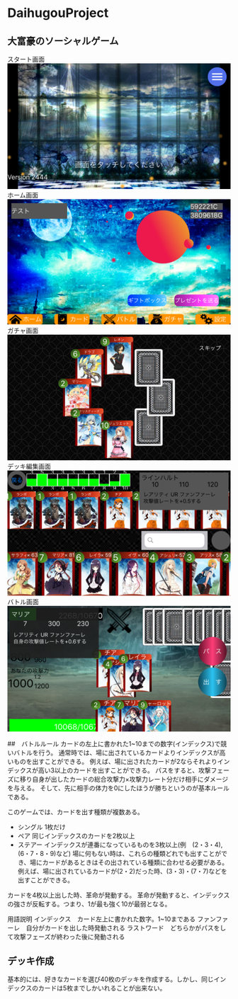 # DaihugouProject
## 大富豪のソーシャルゲーム
スタート画面
![画像](Images/Start.png)
ホーム画面
![画像](Images/Home.png)
ガチャ画面
![画像](Images/gatya.png)
デッキ編集画面
![画像](Images/deck.png)
バトル画面
![画像](Images/Battle.png)

##　バトルルール
カードの左上に書かれた1~10までの数字(インデックス)で競いバトルを行う。
通常時では、場に出されているカードよりインデックスが高いものを出すことができる。
例えば、場に出されたカードが2ならそれよりインデックスが高い3以上のカードを出すことができる。
パスをすると、攻撃フェーズに移り自身が出したカードの総合攻撃力×攻撃力レート分だけ相手にダメージを与える。
そして、先に相手の体力を0にしたほうが勝ちというのが基本ルールである。

このゲームでは、カードを出す種類が複数ある。
 - シングル 1枚だけ
 - ペア 同じインデックスのカードを2枚以上
 - ステアー インデックスが連番になっているものを3枚以上(例　(2・3・4), (6・7・8・9)など)
場に何もない時は、これらの種類どれでも出すことができ、場にカードがあるときはその出されている種類に合わせる必要がある。
例えば、場に出されているカードが(2・2)だった時、(3・3)・(7・7)などを出すことができる。

カードを4枚以上出した時、革命が発動する。
革命が発動すると、インデックスの強さが反転する。つまり、1が最も強く10が最弱となる。

用語説明
インデックス　カード左上に書かれた数字。1~10まである
ファンファーレ　自分がカードを出した時発動される
ラストワード　どちらかがパスをして攻撃フェーズが終わった後に発動される

## デッキ作成
基本的には、好きなカードを選び40枚のデッキを作成する。しかし、同じインデックスのカードは5枚までしかいれることが出来ない。
